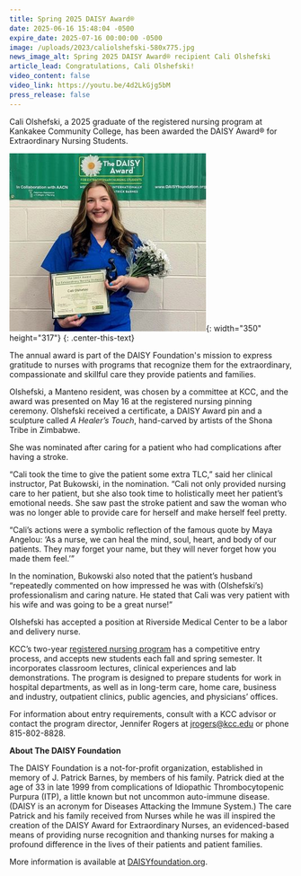 ```yaml
---
title: Spring 2025 DAISY Award®
date: 2025-06-16 15:48:04 -0500
expire_date: 2025-07-16 00:00:00 -0500
image: /uploads/2023/caliolshefski-580x775.jpg
news_image_alt: Spring 2025 DAISY Award® recipient Cali Olshefski
article_lead: Congratulations, Cali Olshefski!
video_content: false
video_link: https://youtu.be/4d2LkGjg5bM
press_release: false
---
```

Cali Olshefski, a 2025 graduate of the registered nursing program at Kankakee Community College, has been awarded the DAISY Award® for Extraordinary Nursing Students.

![Spring 2025 DAISY Award® recipient Cali Olshefski](/uploads/2023/caliolshefski-350x417.jpg "Spring 2025 DAISY Award® recipient Cali Olshefski"){: width="350" height="317"}
{: .center-this-text}

The annual award is part of the DAISY Foundation's mission to express gratitude to nurses with programs that recognize them for the extraordinary, compassionate and skillful care they provide patients and families.

Olshefski, a Manteno resident, was chosen by a committee at KCC, and the award was presented on May 16 at the registered nursing pinning ceremony. Olshefski received a certificate, a DAISY Award pin and a sculpture called *A Healer’s Touch*, hand-carved by artists of the Shona Tribe in Zimbabwe.

She was nominated after caring for a patient who had complications after having a stroke.

“Cali took the time to give the patient some extra TLC,” said her clinical instructor, Pat Bukowski, in the nomination. “Cali not only provided nursing care to her patient, but she also took time to holistically meet her patient’s emotional needs. She saw past the stroke patient and saw the woman who was no longer able to provide care for herself and make herself feel pretty.

“Cali’s actions were a symbolic reflection of the famous quote by Maya Angelou: ‘As a nurse, we can heal the mind, soul, heart, and body of our patients. They may forget your name, but they will never forget how you made them feel.’”

In the nomination, Bukowski also noted that the patient’s husband “repeatedly commented on how impressed he was with (Olshefski’s) professionalism and caring nature. He stated that Cali was very patient with his wife and was going to be a great nurse!”

Olshefski has accepted a position at Riverside Medical Center to be a labor and delivery nurse.

KCC’s two-year [registered nursing program](https://kcc.smartcatalogiq.com/en/current/academic-catalog/programs/nursing-options/registered-nursing-aas/) has a competitive entry process, and accepts new students each fall and spring semester. It incorporates classroom lectures, clinical experiences and lab demonstrations. The program is designed to prepare students for work in hospital departments, as well as in long-term care, home care, business and industry, outpatient clinics, public agencies, and physicians’ offices.

For information about entry requirements, consult with a KCC advisor or contact the program director, Jennifer Rogers at [jrogers@kcc.edu](mailto:jrogers@kcc.edu) or phone 815-802-8828.

**About The DAISY Foundation**

The DAISY Foundation is a not-for-profit organization, established in memory of J. Patrick Barnes, by members of his family. Patrick died at the age of 33 in late 1999 from complications of Idiopathic Thrombocytopenic Purpura (ITP), a little known but not uncommon auto-immune disease. (DAISY is an acronym for Diseases Attacking the Immune System.) The care Patrick and his family received from Nurses while he was ill inspired the creation of the DAISY Award for Extraordinary Nurses, an evidenced-based means of providing nurse recognition and thanking nurses for making a profound difference in the lives of their patients and patient families.

More information is available at [DAISYfoundation.org](http://DAISYfoundation.org).